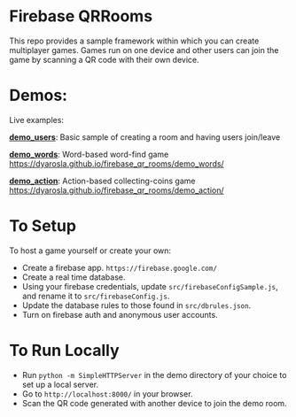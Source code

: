 # Firebase QRRooms

This repo provides a sample framework within which you can create multiplayer games. Games run on one device and other users can join the game by scanning a QR code with their own device.

# Demos:

Live examples:

[**demo_users**](https://dyarosla.github.io/firebase_qr_rooms/demo_users/): Basic sample of creating a room and having users join/leave


[**demo_words**](https://dyarosla.github.io/firebase_qr_rooms/demo_words/): Word-based word-find game
https://dyarosla.github.io/firebase_qr_rooms/demo_words/

[**demo_action**](https://dyarosla.github.io/firebase_qr_rooms/demo_action/): Action-based collecting-coins game
https://dyarosla.github.io/firebase_qr_rooms/demo_action/

# To Setup

To host a game yourself or create your own:

- Create a firebase app. `https://firebase.google.com/`
- Create a real time database.
- Using your firebase credentials, update `src/firebaseConfigSample.js`, and rename it to `src/firebaseConfig.js`.
- Update the database rules to those found in `src/dbrules.json`.
- Turn on firebase auth and anonymous user accounts.

# To Run Locally

- Run `python -m SimpleHTTPServer` in the demo directory of your choice to set up a local server.
- Go to `http://localhost:8000/` in your browser.
- Scan the QR code generated with another device to join the demo room.
